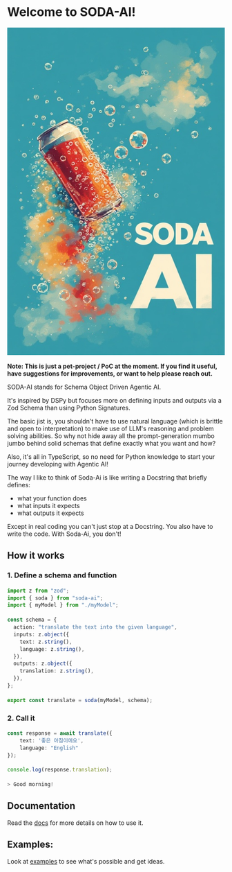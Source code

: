 # Welcome to SODA-AI!

![Logo](./soda4.jpeg)

**Note: This is just a pet-project / PoC at the moment. If you find it useful, have suggestions for improvements, or want to help please reach out.**

SODA-AI stands for Schema Object Driven Agentic AI.

It's inspired by DSPy but focuses more on defining inputs and outputs via a Zod Schema than using Python Signatures.

The basic jist is, you shouldn't have to use natural language (which is brittle and open to interpretation) to make use of LLM's reasoning and problem solving abilities. So why not hide away all the prompt-generation mumbo jumbo behind solid schemas that define exactly what you want and how?

Also, it's all in TypeScript, so no need for Python knowledge to start your journey developing with Agentic AI!

The way I like to think of Soda-Ai is like writing a Docstring that briefly defines:

- what your function does
- what inputs it expects
- what outputs it expects

Except in real coding you can't just stop at a Docstring. You also have to write the code. With Soda-Ai, you don't!

## How it works

### 1. Define a schema and function

```ts
import z from "zod";
import { soda } from "soda-ai";
import { myModel } from "./myModel";

const schema = {
  action: "translate the text into the given language",
  inputs: z.object({
    text: z.string(),
    language: z.string(),
  }),
  outputs: z.object({
    translation: z.string(),
  }),
};

export const translate = soda(myModel, schema);
```

### 2. Call it

```ts
const response = await translate({
    text: '좋은 아침이에요',
    language: "English"
});

console.log(response.translation);

> Good morning!
```

## Documentation

Read the [docs](./docs/readme.md) for more details on how to use it.

## Examples:

Look at [examples](./examples/readme.md) to see what's possible and get ideas.
